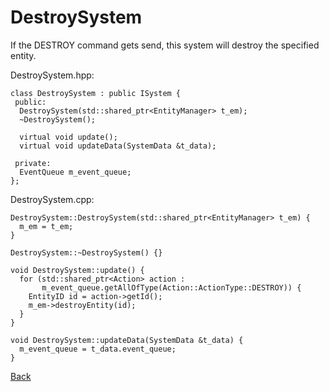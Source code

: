 # DestroySystem

If the DESTROY command gets send, this system will destroy the specified entity.

DestroySystem.hpp:

```
class DestroySystem : public ISystem {
 public:
  DestroySystem(std::shared_ptr<EntityManager> t_em);
  ~DestroySystem();

  virtual void update();
  virtual void updateData(SystemData &t_data);

 private:
  EventQueue m_event_queue;
};
```

DestroySystem.cpp:

```
DestroySystem::DestroySystem(std::shared_ptr<EntityManager> t_em) {
  m_em = t_em;
}

DestroySystem::~DestroySystem() {}

void DestroySystem::update() {
  for (std::shared_ptr<Action> action :
       m_event_queue.getAllOfType(Action::ActionType::DESTROY)) {
    EntityID id = action->getId();
    m_em->destroyEntity(id);
  }
}

void DestroySystem::updateData(SystemData &t_data) {
  m_event_queue = t_data.event_queue;
}
```

[Back](../game-engine/systems.md)
